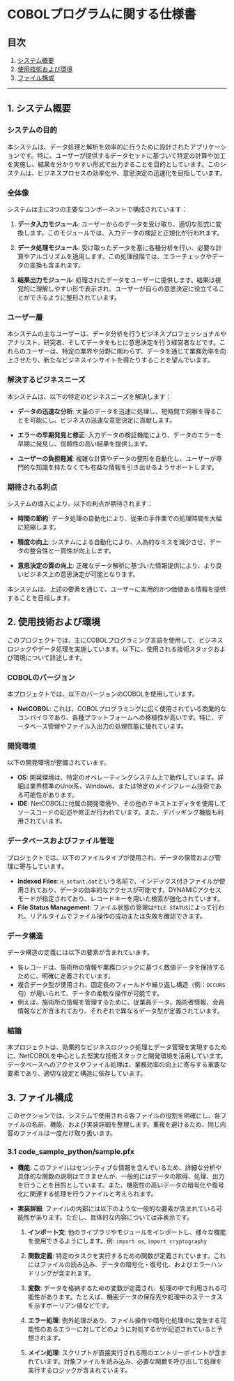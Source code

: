 # COBOLプログラムに関する仕様書

## 目次
1. [システム概要](#1-システム概要)
2. [使用技術および環境](#2-使用技術および環境)
3. [ファイル構成](#3-ファイル構成)

---

## 1. システム概要


### システムの目的
本システムは、データ処理と解析を効率的に行うために設計されたアプリケーションです。特に、ユーザーが提供するデータセットに基づいて特定の計算や加工を実施し、結果を分かりやすい形式で出力することを目的としています。このシステムは、ビジネスプロセスの効率化や、意思決定の迅速化を目指しています。

### 全体像
システムは主に3つの主要なコンポーネントで構成されています：

1. **データ入力モジュール**: ユーザーからのデータを受け取り、適切な形式に変換します。このモジュールでは、入力データの検証と正規化が行われます。
  
2. **データ処理モジュール**: 受け取ったデータを基に各種分析を行い、必要な計算やアルゴリズムを適用します。この処理段階では、エラーチェックやデータの変換も含まれます。

3. **結果出力モジュール**: 処理されたデータをユーザーに提供します。結果は視覚的に理解しやすい形で表示され、ユーザーが自らの意思決定に役立てることができるように整形されています。

### ユーザー層
本システムの主なユーザーは、データ分析を行うビジネスプロフェッショナルやアナリスト、研究者、そしてデータをもとに意思決定を行う経営者などです。これらのユーザーは、特定の業界や分野に関わらず、データを通じて業務効率を向上させたり、新たなビジネスインサイトを得たりすることを望んでいます。

### 解決するビジネスニーズ
本システムは、以下の特定のビジネスニーズを解決します：

- **データの迅速な分析**: 大量のデータを迅速に処理し、短時間で洞察を得ることを可能にし、ビジネスの迅速な意思決定に貢献します。
  
- **エラーの早期発見と修正**: 入力データの検証機能により、データのエラーを早期に発見し、信頼性の高い結果を提供します。

- **ユーザーの負担軽減**: 複雑な計算やデータの整形を自動化し、ユーザーが専門的な知識を持たなくても有益な情報を引き出せるようサポートします。

### 期待される利点
システムの導入により、以下の利点が期待されます：

- **時間の節約**: データ処理の自動化により、従来の手作業での処理時間を大幅に短縮します。

- **精度の向上**: システムによる自動化により、人為的なミスを減少させ、データの整合性と一貫性が向上します。

- **意思決定の質の向上**: 正確なデータ解析に基づいた情報提供により、より良いビジネス上の意思決定が可能となります。

本システムは、上述の要素を通じて、ユーザーに実用的かつ価値ある情報を提供することを目指します。

## 2. 使用技術および環境


このプロジェクトでは、主にCOBOLプログラミング言語を使用して、ビジネスロジックやデータ処理を実施しています。以下に、使用される技術スタックおよび環境について詳述します。

### COBOLのバージョン
本プロジェクトでは、以下のバージョンのCOBOLを使用しています。
- **NetCOBOL**: これは、COBOLプログラミングに広く使用されている商業的なコンパイラであり、各種プラットフォームへの移植性が高いです。特に、データベース管理やファイル入出力の処理性能に優れています。

### 開発環境
以下の開発環境が整備されています。

- **OS**: 開発環境は、特定のオペレーティングシステム上で動作しています。詳細は業界標準のUnix系、Windows、または特定のメインフレーム技術である可能性があります。
- **IDE**: NetCOBOLに付属の開発環境や、その他のテキストエディタを使用してソースコードの記述や修正が行われています。また、デバッギング機能も利用されています。

### データベースおよびファイル管理
プロジェクトでは、以下のファイルタイプが使用され、データの保管および管理に寄与しています。

- **Indexed Files**: `H_setant.dat`という名前で、インデックス付きファイルが使用されており、データの効率的なアクセスが可能です。DYNAMICアクセスモードが指定されており、レコードキーを用いた検索が強化されています。
- **File Status Management**: ファイル状態の管理は`FILE STATUS`によって行われ、リアルタイムでファイル操作の成功または失敗を確認できます。

### データ構造
データ構造の定義には以下の要素が含まれています。

- 各レコードは、施術所の情報や業務ロジックに基づく数値データを保持するために、明確に定義されています。
- 複合データ型が使用され、固定長のフィールドや繰り返し構造（例：`OCCURS`句）が用いられて、データの柔軟な操作が可能です。
- 例えば、施術所の情報を管理するために、従業員データ、施術者情報、会員情報などが含まれており、それぞれで異なるデータ型が定義されています。

### 結論
本プロジェクトは、効果的なビジネスロジック処理とデータ管理を実現するために、NetCOBOLを中心とした堅実な技術スタックと開発環境を活用しています。データベースへのアクセスやファイル処理は、業務効率の向上に寄与する重要な要素であり、適切な設定と構造に依存しています。

## 3. ファイル構成


このセクションでは、システムで使用される各ファイルの役割を明確にし、各ファイルの名前、機能、および実装詳細を整理します。重複を避けるため、同じ内容のファイルは一度だけ取り扱います。

### 3.1 code_sample_python/sample.pfx

- **機能**: 
  このファイルはセンシティブな情報を含んでいるため、詳細な分析や具体的な関数の説明はできませんが、一般的にはデータの取得、処理、出力を行うことを目的としています。また、機密性の高いデータの暗号化や復号化に関連する処理を行うファイルと考えられます。

- **実装詳細**:
  ファイルの内部には以下のような一般的な要素が含まれている可能性があります。ただし、具体的な内容については非表示です。

  1. **インポート文**: 他のライブラリやモジュールをインポートし、様々な機能を使用できるようにします。例: `import os`, `import cryptography`

  2. **関数定義**: 特定のタスクを実行するための関数が定義されています。これにはファイルの読み込み、データの暗号化・復号化、およびエラーハンドリングが含まれます。

  3. **変数**: データを格納するための変数が定義され、処理の中で利用される可能性があります。たとえば、機密データの保存先や処理中のステータスを示すボーリアン値などです。

  4. **エラー処理**: 例外処理があり、ファイル操作や暗号化処理中に発生する可能性のあるエラーに対してどのように対処するかが記述されていると予想されます。

  5. **メイン処理**: スクリプトが直接実行される際のエントリーポイントが含まれています。対象ファイルを読み込み、必要な関数を呼び出して処理を実行するロジックが含まれています。

